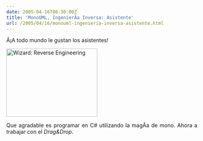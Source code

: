 ```yaml
---
date: 2005-04-16T06:30:00Z
title: 'MonoUML, IngenierÃ­a Inversa: Asistente'
url: /2005/04/16/monouml-ingenieria-inversa-asistente.html
---
```


<div style="clear:both;"></div>
<p align="justify">Â¡A todo mundo le gustan los asistentes!</p>
<p><a href="http://photos8.flickr.com/9546532_a8afd4d1c7_o.png"><img src="http://photos8.flickr.com/9546532_a8afd4d1c7_m.jpg" title="Wizard: Reverse Engineering" border="0" width="240" height="180"/></a></p>
<p align="justify">Que agradable es programar en C# utilizando la magÃ­a de mono. Ahora a trabajar con el <span style="font-style:italic;">Drag&Drop</span>.</p>
<div style="clear:both; padding-bottom: 0.25em;"></div>
